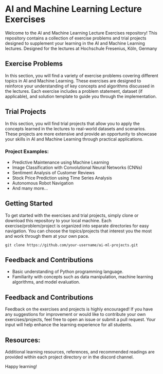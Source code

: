 # AI and Machine Learning Lecture Exercises

Welcome to the AI and Machine Learning Lecture Exercises repository! This repository contains a collection of exercise problems and trial projects designed to supplement your learning in the AI and Machine Learning lectures. Designed for the lectures at Hochschule Fresenius, Köln, Germany

## Exercise Problems

In this section, you will find a variety of exercise problems covering different topics in AI and Machine Learning. These exercises are designed to reinforce your understanding of key concepts and algorithms discussed in the lectures. Each exercise includes a problem statement, dataset (if applicable), and solution template to guide you through the implementation.

## Trial Projects

In this section, you will find trial projects that allow you to apply the concepts learned in the lectures to real-world datasets and scenarios. These projects are more extensive and provide an opportunity to showcase your skills in AI and Machine Learning through practical applications.

### Project Examples:
- Predictive Maintenance using Machine Learning
- Image Classification with Convolutional Neural Networks (CNNs)
- Sentiment Analysis of Customer Reviews
- Stock Price Prediction using Time Series Analysis
- Autonomous Robot Navigation
- And many more...

## Getting Started

To get started with the exercises and trial projects, simply clone or download this repository to your local machine. Each exercise/problem/project is organized into separate directories for easy navigation. You can choose the topics/projects that interest you the most and work through them at your own pace.
```
git clone https://github.com/your-username/ai-ml-projects.git
```

## Feedback and Contributions
- Basic understanding of Python programming language.
- Familiarity with concepts such as data manipulation, machine learning algorithms, and model evaluation.


## Feedback and Contributions

Feedback on the exercises and projects is highly encouraged! If you have any suggestions for improvement or would like to contribute your own exercises/projects, feel free to open an issue or submit a pull request. Your input will help enhance the learning experience for all students.

## Resources:

Additional learning resources, references, and recommended readings are provided within each project directory or in the discord channel.

Happy learning!

